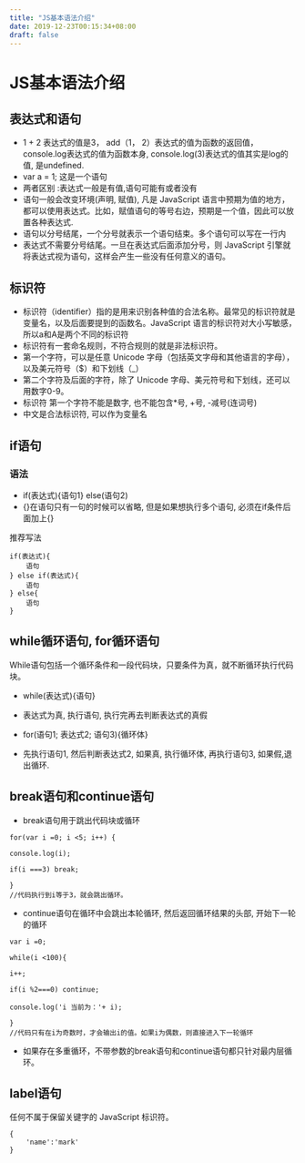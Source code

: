 ```yaml
---
title: "JS基本语法介绍"
date: 2019-12-23T00:15:34+08:00
draft: false
---
```


# JS基本语法介绍


## 表达式和语句

* 1 + 2 表达式的值是3， add（1， 2）表达式的值为函数的返回值， console.log表达式的值为函数本身, console.log(3)表达式的值其实是log的值, 是undefined.
*  var a = 1; 这是一个语句
*  两者区别 :表达式一般是有值,语句可能有或者没有
*  语句一般会改变环境(声明, 赋值), 凡是 JavaScript 语言中预期为值的地方，都可以使用表达式。比如，赋值语句的等号右边，预期是一个值，因此可以放置各种表达式.
* 语句以分号结尾，一个分号就表示一个语句结束。多个语句可以写在一行内
* 表达式不需要分号结尾。一旦在表达式后面添加分号，则 JavaScript 引擎就将表达式视为语句，这样会产生一些没有任何意义的语句。
  
## 标识符

* 标识符（identifier）指的是用来识别各种值的合法名称。最常见的标识符就是变量名，以及后面要提到的函数名。JavaScript 语言的标识符对大小写敏感，所以a和A是两个不同的标识符
* 标识符有一套命名规则，不符合规则的就是非法标识符。
* 第一个字符，可以是任意 Unicode 字母（包括英文字母和其他语言的字母），以及美元符号（$）和下划线（_）
* 第二个字符及后面的字符，除了 Unicode 字母、美元符号和下划线，还可以用数字0-9。
* 标识符 第一个字符不能是数字,  也不能包含*号, +号, -减号(连词号)
* 中文是合法标识符, 可以作为变量名
  
## if语句

### 语法
* if(表达式){语句1} else(语句2)
* {}在语句只有一句的时候可以省略, 但是如果想执行多个语句, 必须在if条件后面加上{}

推荐写法
```
if(表达式){
    语句
} else if(表达式){
    语句
} else{
    语句
}
```
## while循环语句, for循环语句
While语句包括一个循环条件和一段代码块，只要条件为真，就不断循环执行代码块。
* while(表达式){语句}
* 表达式为真, 执行语句, 执行完再去判断表达式的真假

* for(语句1; 表达式2; 语句3){循环体}
* 先执行语句1, 然后判断表达式2, 如果真, 执行循环体, 再执行语句3, 如果假,退出循环.

## break语句和continue语句

* break语句用于跳出代码块或循环 
```
for(var i =0; i <5; i++) {

console.log(i);

if(i ===3) break;

} 
//代码执行到i等于3，就会跳出循环。
```
* continue语句在循环中会跳出本轮循环, 然后返回循环结果的头部, 开始下一轮的循环
```
var i =0;

while(i <100){  

i++;

if(i %2===0) continue;

console.log('i 当前为：'+ i);

}
//代码只有在i为奇数时，才会输出i的值。如果i为偶数，则直接进入下一轮循环
```
* 如果存在多重循环，不带参数的break语句和continue语句都只针对最内层循环。

## label语句
任何不属于保留关键字的 JavaScript 标识符。
```
{
    'name':'mark'
}
```